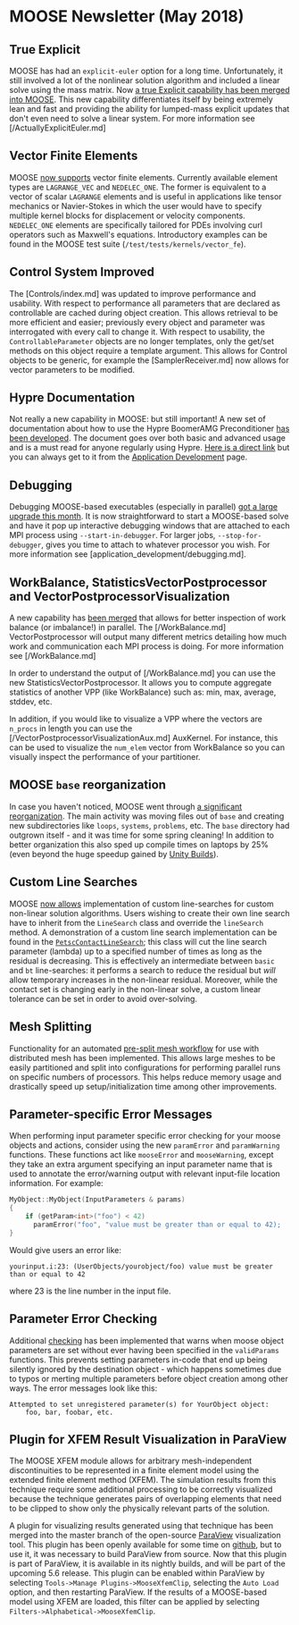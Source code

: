 # MOOSE Newsletter (May 2018)

## True Explicit

MOOSE has had an `explicit-euler` option for a long time.  Unfortunately, it still involved a lot of
the nonlinear solution algorithm and included a linear solve using the mass matrix.  Now
[a true Explicit capability has been merged into MOOSE](https://github.com/idaholab/moose/pull/11378).
This new capability differentiates itself by being extremely lean and fast and providing the ability
for lumped-mass explicit updates that don't even need to solve a linear system.  For more information
see [/ActuallyExplicitEuler.md]

## Vector Finite Elements

MOOSE [now supports](https://github.com/idaholab/moose/pull/10238) vector finite elements. Currently
available element types are `LAGRANGE_VEC` and `NEDELEC_ONE`. The former is equivalent to a vector
of scalar `LAGRANGE` elements and is useful in applications like tensor mechanics or Navier-Stokes
in which the user would have to specify multiple kernel blocks for displacement or velocity
components. `NEDELEC_ONE` elements are specifically tailored for PDEs involving curl operators such
as Maxwell's equations. Introductory examples can be found in the MOOSE test suite
(`/test/tests/kernels/vector_fe`).

## Control System Improved

The [Controls/index.md] was updated to improve performance and usability. With respect to performance
all parameters that are declared as controllable are cached during object creation. This allows
retrieval to be more efficient and easier; previously every object and parameter was interrogated
with every call to change it. With respect to usability, the `ControllableParameter` objects are no
longer templates, only the get/set methods on this object require a template argument. This allows
for Control objects to be generic, for example the [SamplerReceiver.md] now allows for vector
parameters to be modified.

## Hypre Documentation

Not really a new capability in MOOSE: but still important!  A new set of documentation about how to
use the Hypre BoomerAMG Preconditioner [has been developed](/hypre.md).  The document goes over both
basic and advanced usage and is a must read for anyone regularly using Hypre.
[Here is a direct link](/hypre.md) but you can always get to it from the
[Application Development](application_development/index.md) page.

## Debugging

Debugging MOOSE-based executables (especially in parallel)
[got a large upgrade this month](https://github.com/idaholab/moose/pull/11170). It is now
straightforward to start a MOOSE-based solve and have it pop up interactive debugging windows that
are attached to each MPI process using `--start-in-debugger`.  For larger jobs,
`--stop-for-debugger`, gives you time to attach to whatever processor you wish.  For more information
see [application_development/debugging.md].

## WorkBalance, StatisticsVectorPostprocessor and VectorPostprocessorVisualization

A new capability has [been merged](https://github.com/idaholab/moose/pull/11216) that allows for
better inspection of work balance (or imbalance!) in parallel.  The [/WorkBalance.md]
VectorPostprocessor will output many different metrics detailing how much work and communication each
MPI process is doing.  For more information see [/WorkBalance.md]

In order to understand the output of [/WorkBalance.md] you can use the new
StatisticsVectorPostprocessor.  It allows you to compute aggregate statistics of another VPP
(like WorkBalance) such as: min, max, average, stddev, etc.

In addition, if you would like to visualize a VPP where the vectors are `n_procs` in length you can
use the [/VectorPostprocessorVisualizationAux.md] AuxKernel.  For instance, this can be used to
visualize the `num_elem` vector from WorkBalance so you can visually inspect the performance of your
partitioner.

## MOOSE `base` reorganization

In case you haven't noticed, MOOSE went through
[a significant reorganization](https://github.com/idaholab/moose/pull/10975).  The main activity was
moving files out of `base` and creating new subdirectories like `loops`, `systems`, `problems`, etc.
The `base` directory had outgrown itself - and it was time for some spring cleaning!  In addition to
better organization this also sped up compile times on laptops by 25% (even beyond the huge speedup
gained by [Unity Builds](https://github.com/idaholab/moose/pull/10578)).

## Custom Line Searches

MOOSE [now allows](https://github.com/idaholab/moose/pull/10951) implementation of custom
line-searches for custom non-linear solution algorithms. Users wishing to create their own line
search have to inherit from the `LineSearch` class and override the `lineSearch` method. A
demonstration of a custom line search implementation can be found in the
[`PetscContactLineSearch`](/ContactLineSearch.md); this class will cut the line search parameter
(lambda) up to a specified number of times as long as the residual is decreasing. This is
effectively an intermediate between `basic` and `bt` line-searches: it performs a search to reduce
the residual but *will* allow temporary increases in the non-linear residual. Moreover, while the
contact set is changing early in the non-linear solve, a custom linear tolerance can be set in order
to avoid over-solving.

## Mesh Splitting

Functionality for an automated [pre-split mesh workflow](/splitting.md) for use with distributed
mesh has been implemented.  This allows large meshes to be easily partitioned and split into
configurations for performing parallel runs on specific numbers of processors. This helps reduce
memory usage and drastically speed up setup/initialization time among other improvements.

## Parameter-specific Error Messages

When performing input parameter specific error checking for your moose objects and actions,
consider using the new `paramError` and `paramWarning` functions.  These functions act like
`mooseError` and `mooseWarning`, except they take an extra argument specifying an input parameter
name that is used to annotate the error/warning output with relevant input-file location
information.  For example:

```cpp
MyObject::MyObject(InputParameters & params)
{
    if (getParam<int>("foo") < 42)
      paramError("foo", "value must be greater than or equal to 42);
}
```

Would give users an error like:

```
yourinput.i:23: (UserObjects/yourobject/foo) value must be greater than or equal to 42
```

where 23 is the line number in the input file.

## Parameter Error Checking

Additional [checking](https://github.com/idaholab/moose/pull/10547) has been implemented that
warns when moose object parameters are set without ever having been specified in the `validParams`
functions.  This prevents setting parameters in-code that end up being silently ignored by the
destination object - which happens sometimes due to typos or merting multiple parameters before
object creation among other ways.  The error messages look like this:

```text
Attempted to set unregistered parameter(s) for YourObject object:
    foo, bar, foobar, etc.
```

## Plugin for XFEM Result Visualization in ParaView

The MOOSE XFEM module allows for arbitrary mesh-independent discontinuities to be represented in a
finite element model using the extended finite element method (XFEM).  The simulation results from
this technique require some additional processing to be correctly visualized because the technique
generates pairs of overlapping elements that need to be clipped to show only the physically relevant
parts of the solution.

A plugin for visualizing results generated using that technique has been merged into the master
branch of the open-source [ParaView](https://paraview.org) visualization tool. This plugin has been
openly available for some time on [github](https://github.com/idaholab/XFEMParaviewPlugin), but to
use it, it was necessary to build ParaView from source. Now that this plugin is part of ParaView, it
is available in its nightly builds, and will be part of the upcoming 5.6 release. This plugin can be
enabled within ParaView by selecting `Tools->Manage Plugins->MooseXfemClip`, selecting the `Auto
Load` option, and then restarting ParaView. If the results of a MOOSE-based model using XFEM are
loaded, this filter can be applied by selecting `Filters->Alphabetical->MooseXfemClip`.
